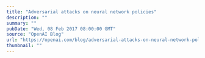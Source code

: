 ```yaml
---
title: "Adversarial attacks on neural network policies"
description: ""
summary: ""
pubDate: "Wed, 08 Feb 2017 08:00:00 GMT"
source: "OpenAI Blog"
url: "https://openai.com/blog/adversarial-attacks-on-neural-network-policies"
thumbnail: ""
---
```



